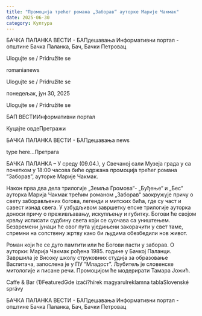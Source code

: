 ```yaml
---
title: "Промоција трећег романа „Заборав“ ауторке Марије Чакмак"
date: 2025-06-30
category: Култура
---
```


БАЧКА ПАЛАНКА ВЕСТИ - БАПдешавања Информативни портал - општине Бачка Паланка, Бач, Бачки Петровац

Ulogujte se / Pridružite se

romanianews

Ulogujte se / Pridružite se

понедељак, јун 30, 2025

Ulogujte se / Pridružite se

БАП ВЕСТИИнформативни портал

Куцајте овдеПретражи

БАЧКА ПАЛАНКА ВЕСТИ - БАПдешавања news

type here...Претрага

БАЧКА ПАЛАНКА – У среду (09.04.), у Свечаној сали Музеја града у са почетком у 18:00 часова биће одржана промоција трећег романа “Заборав”, ауторке Марије Чакмак.

Након прва два дела трилогије „Земља Громова“- „Буђење“ и „Бес“ ауторка Марија Чакмак трећим романом „Заборав“ заокружује причу о свету заборављених богова, легенди и митских бића, где су част и савест изнад свега.
У узбудљивом завршетку епске трилогије ауторка доноси причу о преживљавању, искупљењу и губитку. Богови ће својом крвљу исписати судбину света који се суочава са уништењем. Безвремени јунаци ће овог пута уједињени закорач̣ити у свет таме, спремни на сопствену жртву како би људима обезбедили нов живот.


Роман који ће се дуго памтити или ће Богови пасти у заборав.
О ауторки: Марија Чакмак рођена 1985. године у Бачкој Паланци. Завршила је Високу школу струковних студија за образовање Васпитача, запослена је у ПУ “Младост”.
Љубитељ је словенске митологије и писане речи. Промоцијом ће модерирати Тамара Јожић.

Caffe & Bar (1)FeaturedGde izaći?hírek magyarulreklamna tablaSlovenské správy

БАЧКА ПАЛАНКА ВЕСТИ - БАПдешавања Информативни портал - општине Бачка Паланка, Бач, Бачки Петровац
